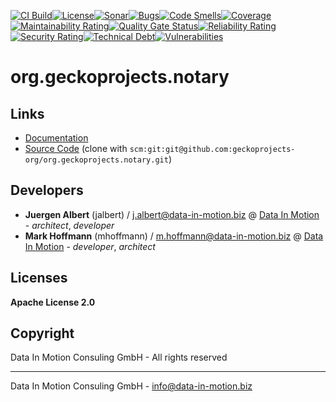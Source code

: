 [![CI Build](https://github.com/geckoprojects-org/org.geckoprojects.notary/actions/workflows/build.yml/badge.svg)](https://github.com/geckoprojects-org/org.geckoprojects.notary/actions/workflows/build.yml)[![License](https://github.com/geckoprojects-org/org.geckoprojects.notary/actions/workflows/license.yml/badge.svg)](https://github.com/geckoprojects-org/org.geckoprojects.notary/actions/workflows/license.yml )[![Sonar](https://github.com/geckoprojects-org/org.geckoprojects.notary/actions/workflows/sonar.yml/badge.svg)](https://github.com/geckoprojects-org/org.geckoprojects.notary/actions/workflows/sonar.yml )[![Bugs](https://sonarcloud.io/api/project_badges/measure?project=geckoprojects-org_org.geckoprojects.notary&metric=bugs)](https://sonarcloud.io/dashboard?id=geckoprojects-org_org.geckoprojects.notary)[![Code Smells](https://sonarcloud.io/api/project_badges/measure?project=geckoprojects-org_org.geckoprojects.notary&metric=code_smells)](https://sonarcloud.io/dashboard?id=geckoprojects-org_org.geckoprojects.notary)[![Coverage](https://sonarcloud.io/api/project_badges/measure?project=geckoprojects-org_org.geckoprojects.notary&metric=coverage)](https://sonarcloud.io/dashboard?id=geckoprojects-org_org.geckoprojects.notary)[![Maintainability Rating](https://sonarcloud.io/api/project_badges/measure?project=geckoprojects-org_org.geckoprojects.notary&metric=sqale_rating)](https://sonarcloud.io/dashboard?id=geckoprojects-org_org.geckoprojects.notary)[![Quality Gate Status](https://sonarcloud.io/api/project_badges/measure?project=geckoprojects-org_org.geckoprojects.notary&metric=alert_status)](https://sonarcloud.io/dashboard?id=geckoprojects-org_org.geckoprojects.notary)[![Reliability Rating](https://sonarcloud.io/api/project_badges/measure?project=geckoprojects-org_org.geckoprojects.notary&metric=reliability_rating)](https://sonarcloud.io/dashboard?id=geckoprojects-org_org.geckoprojects.notary)[![Security Rating](https://sonarcloud.io/api/project_badges/measure?project=geckoprojects-org_org.geckoprojects.notary&metric=security_rating)](https://sonarcloud.io/dashboard?id=geckoprojects-org_org.geckoprojects.notary)[![Technical Debt](https://sonarcloud.io/api/project_badges/measure?project=geckoprojects-org_org.geckoprojects.notary&metric=sqale_index)](https://sonarcloud.io/dashboard?id=geckoprojects-org_org.geckoprojects.notary)[![Vulnerabilities](https://sonarcloud.io/api/project_badges/measure?project=geckoprojects-org_org.geckoprojects.notary&metric=vulnerabilities)](https://sonarcloud.io/dashboard?id=geckoprojects-org_org.geckoprojects.notary)

# org.geckoprojects.notary

## Links

* [Documentation](https://github.com/geckoprojects-org/org.geckoprojects.notary)
* [Source Code](https://github.com/geckoprojects-org/org.geckoprojects.notary) (clone with `scm:git:git@github.com:geckoprojects-org/org.geckoprojects.notary.git`)


## Developers

* **Juergen Albert** (jalbert) / [j.albert@data-in-motion.biz](mailto:j.albert@data-in-motion.biz) @ [Data In Motion](https://www.datainmotion.de) - *architect*, *developer*
* **Mark Hoffmann** (mhoffmann) / [m.hoffmann@data-in-motion.biz](mailto:m.hoffmann@data-in-motion.biz) @ [Data In Motion](https://www.datainmotion.de) - *developer*, *architect*

## Licenses

**Apache License 2.0**

## Copyright

Data In Motion Consuling GmbH - All rights reserved

---
Data In Motion Consuling GmbH - [info@data-in-motion.biz](mailto:info@data-in-motion.biz)
